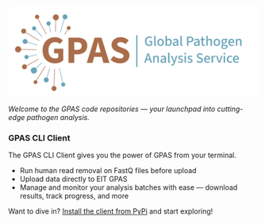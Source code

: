 ![GPAS Logo](gpas-header-logo.svg)

_Welcome to the GPAS code repositories — your launchpad into cutting-edge pathogen analysis._

### GPAS CLI Client

The GPAS CLI Client gives you the power of GPAS from your terminal.

- Run human read removal on FastQ files before upload
- Upload data directly to EIT GPAS
- Manage and monitor your analysis batches with ease — download results, track progress, and more

Want to dive in? [Install the client from PyPi](https://pypi.org/project/gpas/) and start exploring!
